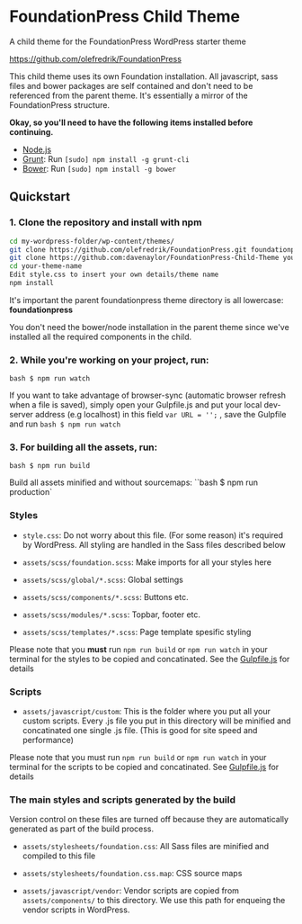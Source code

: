 # FoundationPress Child Theme

A child theme for the FoundationPress WordPress starter theme

https://github.com/olefredrik/FoundationPress

This child theme uses its own Foundation installation.  All javascript, sass
files and bower packages are self contained and don't need to be referenced from
the parent theme. It's essentially a mirror of the FoundationPress structure. 

**Okay, so you'll need to have the following items installed before continuing.**

  * [Node.js](http://nodejs.org)
  * [Grunt](http://gruntjs.com/): Run `[sudo] npm install -g grunt-cli`
  * [Bower](http://bower.io): Run `[sudo] npm install -g bower`

## Quickstart

### 1. Clone the repository and install with npm

```bash
cd my-wordpress-folder/wp-content/themes/
git clone https://github.com/olefredrik/FoundationPress.git foundationpress/
git clone https://github.com:davenaylor/FoundationPress-Child-Theme your-theme-name/
cd your-theme-name
Edit style.css to insert your own details/theme name
npm install
```
It's important the parent foundationpress theme directory is all lowercase:
**foundationpress**

You don't need the bower/node installation in the parent theme since we've installed
all the required components in the child.

### 2. While you're working on your project, run:

``bash
$ npm run watch
``

If you want to take advantage of browser-sync (automatic browser refresh when a
file is saved), simply open your Gulpfile.js and put your local dev-server
address (e.g localhost) in this field ``var URL = '';`` , save the Gulpfile and
run
``bash
$ npm run watch
``

### 3. For building all the assets, run:

``bash
$ npm run build
``

Build all assets minified and without sourcemaps:
``bash
$ npm run production`

### Styles

 * `style.css`: Do not worry about this file. (For some reason) it's required by WordPress. All styling are handled in the Sass files described below

 * `assets/scss/foundation.scss`: Make imports for all your styles here
 * `assets/scss/global/*.scss`: Global settings
 * `assets/scss/components/*.scss`: Buttons etc.
 * `assets/scss/modules/*.scss`: Topbar, footer etc.
 * `assets/scss/templates/*.scss`: Page template spesific styling

Please note that you **must** run `npm run build` or `npm run watch` in your terminal for the styles to be copied and concatinated. See the [Gulpfile.js](https://github.com/olefredrik/FoundationPress/blob/master/gulpfile.js) for details

### Scripts

* `assets/javascript/custom`: This is the folder where you put all your custom scripts. Every .js file you put in this directory will be minified and concatinated one single .js file. (This is good for site speed and performance)

Please note that you must run `npm run build` or `npm run watch` in your terminal for the scripts to be copied and concatinated. See [Gulpfile.js](https://github.com/olefredrik/FoundationPress/blob/master/gulpfile.js) for details

### The main styles and scripts generated by the build

Version control on these files are turned off because they are automatically generated as part of the build process.

* `assets/stylesheets/foundation.css`: All Sass files are minified and compiled to this file
* `assets/stylesheets/foundation.css.map`: CSS source maps

* `assets/javascript/vendor`: Vendor scripts are copied from `assets/components/` to this directory. We use this path for enqueing the vendor scripts in WordPress.


